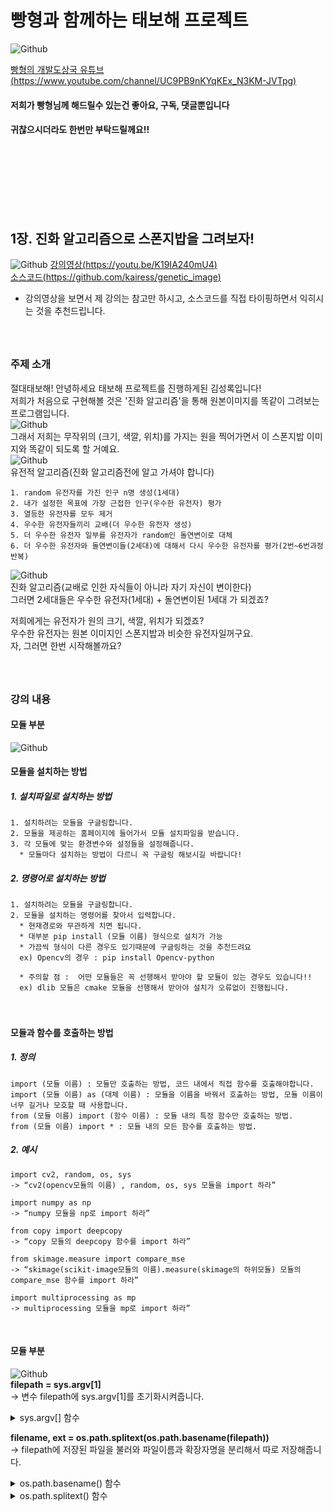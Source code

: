 # 빵형과 함께하는 태보해 프로젝트  
![Github](04.png)  
  
[빵형의 개발도상국 유튜브(https://www.youtube.com/channel/UC9PB9nKYqKEx_N3KM-JVTpg)](https://www.youtube.com/channel/UC9PB9nKYqKEx_N3KM-JVTpg "title")  
  
 #### 저희가 빵형님께 해드릴수 있는건 좋아요, 구독, 댓글뿐입니다  
 #### 귀찮으시더라도 한번만 부탁드릴께요!!  
　  
　  
 　 
-----------------

## 1장. 진화 알고리즘으로 스폰지밥을 그려보자!
  
  ![Github](05.png) 
  [강의영상(https://youtu.be/K19IA240mU4)](https://youtu.be/K19IA240mU4 "title")  
  [소스코드(https://github.com/kairess/genetic_image)](https://github.com/kairess/genetic_image "title")  
  
  * 강의영상을 보면서 제 강의는 참고만 하시고, 소스코드를 직접 타이핑하면서 익히시는 것을 추천드립니다.  
　  
　  
  
### 주제 소개  
절대태보해! 안녕하세요 태보해 프로젝트를 진행하게된 김성록입니다!  
저희가 처음으로 구현해볼 것은 '진화 알고리즘'을 통해 원본이미지를 똑같이 그려보는 프로그램입니다.  
![Github](spongebob.jpg)  
그래서 저희는 무작위의 (크기, 색깔, 위치)를 가지는 원을 찍어가면서 이 스폰지밥 이미지와 똑같이 되도록 할 거예요.  
![Github](07.png)  
유전적 알고리즘(진화 알고리즘전에 알고 가셔야 합니다)  
  
    1. random 유전자를 가진 인구 n명 생성(1세대)  
    2. 내가 설정한 목표에 가장 근접한 인구(우수한 유전자) 평가  
    3. 열등한 유전자를 모두 제거  
    4. 우수한 유전자들끼리 교배(더 우수한 유전자 생성)  
    5. 더 우수한 유전자 일부를 유전자가 random인 돌연변이로 대체
    6. 더 우수한 유전자와 돌연변이들(2세대)에 대해서 다시 우수한 유전자를 평가(2번~6번과정 반복)  
  
  
![Github](08.png)  
진화 알고리즘(교배로 인한 자식들이 아니라 자기 자신이 변이한다)  
그러면 2세대들은 우수한 유전자(1세대) + 돌연변이된 1세대 가 되겠죠?  
  
저희에게는 유전자가 원의 크기, 색깔, 위치가 되겠죠?  
우수한 유전자는 원본 이미지인 스폰지밥과 비슷한 유전자일꺼구요.  
자, 그러면 한번 시작해볼까요?  
　  
　   
    
### 강의 내용  
  
#### 모듈 부분　  
![Github](01.png)   
  
  
#### 모듈을 설치하는 방법
  ##### 1. 설치파일로 설치하는 방법  
    1. 설치하려는 모듈을 구글링합니다.  
    2. 모듈을 제공하는 홈페이지에 들어가서 모듈 설치파일을 받습니다.  
    3. 각 모듈에 맞는 환경변수와 설정들을 설정해줍니다.    
      * 모듈마다 설치하는 방법이 다르니 꼭 구글링 해보시길 바랍니다!

  ##### 2. 명령어로 설치하는 방법  
    1. 설치하려는 모듈을 구글링합니다.  
    2. 모듈을 설치하는 명령어를 찾아서 입력합니다.  
      * 현재경로와 무관하게 치면 됩니다.  
      * 대부분 pip install (모듈 이름) 형식으로 설치가 가능  
      * 가끔씩 형식이 다른 경우도 있기때문에 구글링하는 것을 추천드려요  
      ex) Opencv의 경우 : pip install Opencv-python  
        
      * 주의할 점 :  어떤 모듈들은 꼭 선행해서 받아야 할 모듈이 있는 경우도 있습니다!!   
      ex) dlib 모듈은 cmake 모듈을 선행해서 받아야 설치가 오류없이 진행됩니다.
　     
          
      
#### 모듈과 함수를 호출하는 방법
  
  ##### 1. 정의
    import (모듈 이름) : 모듈만 호출하는 방법, 코드 내에서 직접 함수를 호출해야합니다.  
    import (모듈 이름) as (대체 이름) : 모듈을 이름을 바꿔서 호출하는 방법, 모듈 이름이 너무 길거나 모호할 때 사용합니다.  
    from (모듈 이름) import (함수 이름) : 모듈 내의 특정 함수만 호출하는 방법.  
    from (모듈 이름) import * : 모듈 내의 모든 함수를 호출하는 방법.  
    
  ##### 2. 예시
       
    import cv2, random, os, sys  
    -> “cv2(opencv모듈의 이름) , random, os, sys 모듈을 import 하라”  
  
    import numpy as np  
    -> “numpy 모듈을 np로 import 하라”   
  
    from copy import deepcopy  
    -> “copy 모듈의 deepcopy 함수를 import 하라”
  
    from skimage.measure import compare_mse  
    -> “skimage(scikit-image모듈의 이름).measure(skimage의 하위모듈) 모듈의 compare_mse 함수를 import 하라”  
  
    import multiprocessing as mp  
    -> multiprocessing 모듈을 mp로 import 하라”
 
  
  
#### 모듈 부분　  
![Github](02.png)    
**filepath = sys.argv[1]**  
  -> 변수 filepath에 sys.argv[1]를 초기화시켜줍니다.  
<details>
  <summary>sys.argv[] 함수</summary>
  <div markdown="1">  

  ### sys 모듈 - argv[] 함수

  ##### 함수 의미
    개발자가 입력하는 명령어를 string으로 받는 함수  

  ##### 입력 형식
    sys.argv[int]  

  ##### 반환 형식
    string

  ##### 사용 방법   
    1. import sys ( sys 모듈을 import 해줍니다.)   
    2. sys.argv[n] ( int형의 순서 n을 넣어줍니다.)   

  ##### 사용 예시  
  > ###### [cmd창]    
  >     python d:\argvTest.py arg1 arg2  
  > ###### [결과창]
  >     argv[0] value = argvTest (파일이름;디폴트값)  
  >     argv[1] value = arg1  
  >     argv[2] value = arg2  

   -----------

  </div>
</details>  
  
**filename, ext = os.path.splitext(os.path.basename(filepath))**  
  -> filepath에 저장된 파일을 불러와 파일이름과 확장자명을 분리해서 따로 저장해줍니다.  
<details>
  <summary>os.path.basename() 함수</summary>
  <div markdown="1">  

  ### os 모듈 - os.path.basename() 함수

  ##### 함수 의미
    파일을 보여주는 함수 / 형식에 맞지않으면 아무것도 나오지 않습니다.  

  ##### 입력 형식
    os.path.basename(string)

  ##### 반환 형식
    string

  ##### 사용 방법   
    1. import os ( os 모듈을 import 해줍니다.)   
    2. os.path.basename(name) ( string형의 파일경로 name을 넣어줍니다.)   

  ##### 사용 예시  
  > ###### [코드창]    
  >     name = c:\temp\python\data.txt  
  > ###### [결과창]
  >     os.path.basename(name) = “data.txt”  

   -----------

  </div>
</details>  
<details>
 <summary>os.path.splitext() 함수</summary>
  <div markdown="1">  

  ### os 모듈 - os.path.splitext() 함수

  ##### 함수 의미
    확장자만 따로 떨어뜨리는 함수  

  ##### 입력 형식
    os.path.splitext(string)

  ##### 반환 형식
    string, string

  ##### 사용 방법   
    1. import os ( os 모듈을 import 해줍니다.)   
    2. os.path.splitext(name) ( string형의 파일이름 name을 넣어줍니다.)   

  ##### 사용 예시  
  > ###### [코드창]    
  >     name = data.txt 
  > ###### [결과창]
  >     os.path.splitext(name) = “data”, “.txt”  

   -----------

  </div>
</details>  
